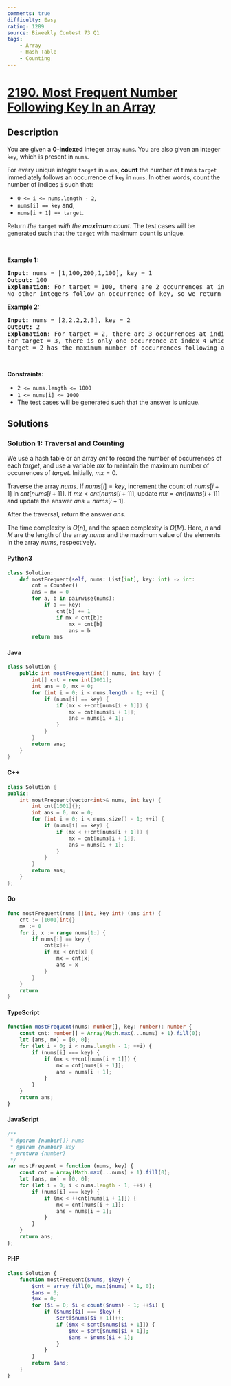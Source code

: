 ```yaml
---
comments: true
difficulty: Easy
rating: 1289
source: Biweekly Contest 73 Q1
tags:
    - Array
    - Hash Table
    - Counting
---
```


<!-- problem:start -->

# [2190. Most Frequent Number Following Key In an Array](https://leetcode.com/problems/most-frequent-number-following-key-in-an-array)

## Description

<!-- description:start -->

<p>You are given a <strong>0-indexed</strong> integer array <code>nums</code>.<strong> </strong>You are also given an integer <code>key</code>, which is present in <code>nums</code>.</p>

<p>For every unique integer <code>target</code> in <code>nums</code>, <strong>count</strong> the number of times <code>target</code> immediately follows an occurrence of <code>key</code> in <code>nums</code>. In other words, count the number of indices <code>i</code> such that:</p>

<ul>
	<li><code>0 &lt;= i &lt;= nums.length - 2</code>,</li>
	<li><code>nums[i] == key</code> and,</li>
	<li><code>nums[i + 1] == target</code>.</li>
</ul>

<p>Return <em>the </em><code>target</code><em> with the <strong>maximum</strong> count</em>. The test cases will be generated such that the <code>target</code> with maximum count is unique.</p>

<p>&nbsp;</p>
<p><strong class="example">Example 1:</strong></p>

<pre>
<strong>Input:</strong> nums = [1,100,200,1,100], key = 1
<strong>Output:</strong> 100
<strong>Explanation:</strong> For target = 100, there are 2 occurrences at indices 1 and 4 which follow an occurrence of key.
No other integers follow an occurrence of key, so we return 100.
</pre>

<p><strong class="example">Example 2:</strong></p>

<pre>
<strong>Input:</strong> nums = [2,2,2,2,3], key = 2
<strong>Output:</strong> 2
<strong>Explanation:</strong> For target = 2, there are 3 occurrences at indices 1, 2, and 3 which follow an occurrence of key.
For target = 3, there is only one occurrence at index 4 which follows an occurrence of key.
target = 2 has the maximum number of occurrences following an occurrence of key, so we return 2.
</pre>

<p>&nbsp;</p>
<p><strong>Constraints:</strong></p>

<ul>
	<li><code>2 &lt;= nums.length &lt;= 1000</code></li>
	<li><code>1 &lt;= nums[i] &lt;= 1000</code></li>
	<li>The test cases will be generated such that the answer is unique.</li>
</ul>

<!-- description:end -->

## Solutions

<!-- solution:start -->

### Solution 1: Traversal and Counting

We use a hash table or an array $\textit{cnt}$ to record the number of occurrences of each $\textit{target}$, and use a variable $\textit{mx}$ to maintain the maximum number of occurrences of $\textit{target}$. Initially, $\textit{mx} = 0$.

Traverse the array $\textit{nums}$. If $\textit{nums}[i] = \textit{key}$, increment the count of $\textit{nums}[i + 1]$ in $\textit{cnt}[\textit{nums}[i + 1]]$. If $\textit{mx} \lt \textit{cnt}[\textit{nums}[i + 1]]$, update $\textit{mx} = \textit{cnt}[\textit{nums}[i + 1]]$ and update the answer $\textit{ans} = \textit{nums}[i + 1]$.

After the traversal, return the answer $\textit{ans}$.

The time complexity is $O(n)$, and the space complexity is $O(M)$. Here, $n$ and $M$ are the length of the array $\textit{nums}$ and the maximum value of the elements in the array $\textit{nums}$, respectively.

<!-- tabs:start -->

#### Python3

```python
class Solution:
    def mostFrequent(self, nums: List[int], key: int) -> int:
        cnt = Counter()
        ans = mx = 0
        for a, b in pairwise(nums):
            if a == key:
                cnt[b] += 1
                if mx < cnt[b]:
                    mx = cnt[b]
                    ans = b
        return ans
```

#### Java

```java
class Solution {
    public int mostFrequent(int[] nums, int key) {
        int[] cnt = new int[1001];
        int ans = 0, mx = 0;
        for (int i = 0; i < nums.length - 1; ++i) {
            if (nums[i] == key) {
                if (mx < ++cnt[nums[i + 1]]) {
                    mx = cnt[nums[i + 1]];
                    ans = nums[i + 1];
                }
            }
        }
        return ans;
    }
}
```

#### C++

```cpp
class Solution {
public:
    int mostFrequent(vector<int>& nums, int key) {
        int cnt[1001]{};
        int ans = 0, mx = 0;
        for (int i = 0; i < nums.size() - 1; ++i) {
            if (nums[i] == key) {
                if (mx < ++cnt[nums[i + 1]]) {
                    mx = cnt[nums[i + 1]];
                    ans = nums[i + 1];
                }
            }
        }
        return ans;
    }
};
```

#### Go

```go
func mostFrequent(nums []int, key int) (ans int) {
	cnt := [1001]int{}
	mx := 0
	for i, x := range nums[1:] {
		if nums[i] == key {
			cnt[x]++
			if mx < cnt[x] {
				mx = cnt[x]
				ans = x
			}
		}
	}
	return
}
```

#### TypeScript

```ts
function mostFrequent(nums: number[], key: number): number {
    const cnt: number[] = Array(Math.max(...nums) + 1).fill(0);
    let [ans, mx] = [0, 0];
    for (let i = 0; i < nums.length - 1; ++i) {
        if (nums[i] === key) {
            if (mx < ++cnt[nums[i + 1]]) {
                mx = cnt[nums[i + 1]];
                ans = nums[i + 1];
            }
        }
    }
    return ans;
}
```

#### JavaScript

```js
/**
 * @param {number[]} nums
 * @param {number} key
 * @return {number}
 */
var mostFrequent = function (nums, key) {
    const cnt = Array(Math.max(...nums) + 1).fill(0);
    let [ans, mx] = [0, 0];
    for (let i = 0; i < nums.length - 1; ++i) {
        if (nums[i] === key) {
            if (mx < ++cnt[nums[i + 1]]) {
                mx = cnt[nums[i + 1]];
                ans = nums[i + 1];
            }
        }
    }
    return ans;
};
```

#### PHP

```php
class Solution {
    function mostFrequent($nums, $key) {
        $cnt = array_fill(0, max($nums) + 1, 0);
        $ans = 0;
        $mx = 0;
        for ($i = 0; $i < count($nums) - 1; ++$i) {
            if ($nums[$i] === $key) {
                $cnt[$nums[$i + 1]]++;
                if ($mx < $cnt[$nums[$i + 1]]) {
                    $mx = $cnt[$nums[$i + 1]];
                    $ans = $nums[$i + 1];
                }
            }
        }
        return $ans;
    }
}
```

<!-- tabs:end -->

<!-- solution:end -->

<!-- problem:end -->
